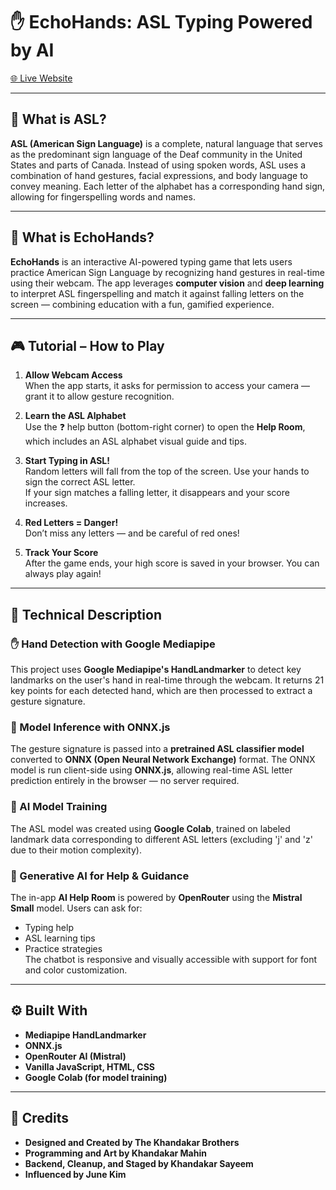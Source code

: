 # ✋ EchoHands: ASL Typing Powered by AI  
[🌐 Live Website](https://echohands.kmahin.co/)

---

## 📘 What is ASL?

**ASL (American Sign Language)** is a complete, natural language that serves as the predominant sign language of the Deaf community in the United States and parts of Canada. Instead of using spoken words, ASL uses a combination of hand gestures, facial expressions, and body language to convey meaning. Each letter of the alphabet has a corresponding hand sign, allowing for fingerspelling words and names.

---

## 🧠 What is EchoHands?

**EchoHands** is an interactive AI-powered typing game that lets users practice American Sign Language by recognizing hand gestures in real-time using their webcam. The app leverages **computer vision** and **deep learning** to interpret ASL fingerspelling and match it against falling letters on the screen — combining education with a fun, gamified experience.

---

## 🎮 Tutorial – How to Play

1. **Allow Webcam Access**  
   When the app starts, it asks for permission to access your camera — grant it to allow gesture recognition.

2. **Learn the ASL Alphabet**  
   Use the ❓ help button (bottom-right corner) to open the **Help Room**, which includes an ASL alphabet visual guide and tips.

3. **Start Typing in ASL!**  
   Random letters will fall from the top of the screen. Use your hands to sign the correct ASL letter.  
   If your sign matches a falling letter, it disappears and your score increases.

4. **Red Letters = Danger!**  
   Don’t miss any letters — and be careful of red ones!

5. **Track Your Score**  
   After the game ends, your high score is saved in your browser. You can always play again!

---

## 🧪 Technical Description

### ✋ Hand Detection with Google Mediapipe  
This project uses **Google Mediapipe's HandLandmarker** to detect key landmarks on the user's hand in real-time through the webcam. It returns 21 key points for each detected hand, which are then processed to extract a gesture signature.

### 🧠 Model Inference with ONNX.js  
The gesture signature is passed into a **pretrained ASL classifier model** converted to **ONNX (Open Neural Network Exchange)** format. The ONNX model is run client-side using **ONNX.js**, allowing real-time ASL letter prediction entirely in the browser — no server required.

### 🤖 AI Model Training  
The ASL model was created using **Google Colab**, trained on labeled landmark data corresponding to different ASL letters (excluding 'j' and 'z' due to their motion complexity).

### 💬 Generative AI for Help & Guidance  
The in-app **AI Help Room** is powered by **OpenRouter** using the **Mistral Small** model. Users can ask for:
- Typing help
- ASL learning tips
- Practice strategies  
The chatbot is responsive and visually accessible with support for font and color customization.

---

## ⚙️ Built With

- **Mediapipe HandLandmarker**
- **ONNX.js**
- **OpenRouter AI (Mistral)**
- **Vanilla JavaScript, HTML, CSS**
- **Google Colab (for model training)**

---

## 🙏 Credits

- **Designed and Created by The Khandakar Brothers** 
- **Programming and Art by Khandakar Mahin**
- **Backend, Cleanup, and Staged by Khandakar Sayeem**
- **Influenced by June Kim**

